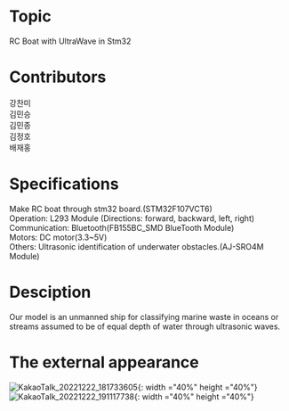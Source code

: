 # Topic
 RC Boat with UltraWave in Stm32 
 
 # Contributors
  강찬미\
  김민승\
  김민종\
  김정호\
  배재홍
  
 # Specifications
 Make RC boat through stm32 board.(STM32F107VCT6) \
 Operation: L293 Module (Directions: forward, backward, left, right) \
 Communication: Bluetooth(FB155BC_SMD BlueTooth Module) \
 Motors: DC motor(3.3~5V) \
 Others: Ultrasonic identification of underwater obstacles.(AJ-SRO4M Module) 
 
 # Desciption
  Our model is an unmanned ship for classifying marine waste in oceans or streams assumed to be of   equal depth of water through ultrasonic waves.
  
  # The external appearance
  ![KakaoTalk_20221222_181733605](https://user-images.githubusercontent.com/111568619/209884291-60a89eb4-d5ff-42d2-9f67-2e1f4470f2c1.jpg){: width ="40%" height ="40%"}
  ![KakaoTalk_20221222_191117738](https://user-images.githubusercontent.com/111568619/209884369-524d37f2-6792-4afb-a1d9-765aa2d71bad.jpg){: width ="40%" height ="40%"}

